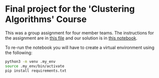 # Final project for the 'Clustering Algorithms' Course

This was a group assignment for four member teams. The instructions for the assignment are in [this file](MACHINE_LEARNING_1st_assignment_2024-2025.pdf) and our solution is in [this notebook](Assignment.ipynb).

To re-run the notebook you will have to create a virtual environment using the following:
```bash
python3 -m venv .my_env
source .my_env/bin/activate
pip install requirements.txt
```